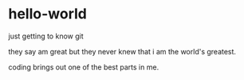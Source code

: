 # hello-world
just getting to know git

they say am great but they never knew that i am the world's greatest.

coding brings out one of the best parts in me.

